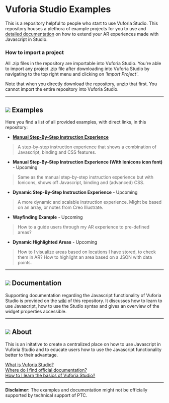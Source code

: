 # Vuforia Studio Examples

This is a repository helpful to people who start to use Vuforia Studio. This repository houses a plethora of example projects for you to use and [detailed documentation](https://github.com/patrickscheper/vuforiastudio/wiki) on how to extend your AR experiences made with Javascript in Studio.

### How to import a project
All .zip files in the repository are importable into Vuforia Studio. You're able to import any project .zip file after downloading into Vuforia Studio by navigating to the top right menu and clicking on *'Import Project'*.

Note that when you directly download the repository, unzip that first. You cannot import the entire repository into Vuforia Studio.

---
## ![](https://placehold.it/16/5BB73B/ffffff?text=+) Examples
Here you find a list of all provided examples, with direct links, in this repository:
- [**Manual Step-By-Step Instruction Experience**](https://github.com/ptc-ar-sharing/vuforiastudio/tree/master/Manual%20Step-By-Step%20Instruction%20Experience)

> A step-by-step instruction experience that shows a combination of Javascript, binding and CSS features. 

- **Manual Step-By-Step Instruction Experience (With Ionicons icon font)** - Upcoming

> Same as the manual step-by-step instruction experience but with Ionicons, shows off Javascript, binding and (advanced) CSS.

- **Dynamic Step-By-Step Instruction Experience** - Upcoming

> A more dynamic and scalable instruction experience. Might be based on an array, or notes from Creo Illustrate.

- **Wayfinding Example** - Upcoming

> How to a guide users through my AR experience to pre-defined areas?

- **Dynamic Highlighted Areas** - Upcoming

>  How to I visualize areas based on locations I have stored, to check them in AR? How to highlight an area based on a JSON with data points.

---

## ![](https://placehold.it/16/F1B434/ffffff?text=+) Documentation

Supporting documentation regarding the Javascript functionality of Vuforia Studio is provided on the [wiki](https://github.com/patrickscheper/vuforiastudio/wiki) of this repository. It discusses how to learn to use Javascript, how to use the Studio syntax and gives an overview of the widget properties accessible.

---

## ![](https://placehold.it/16/236192/ffffff?text=+) About

This is an initative to create a centralized place on how to use Javascript in Vuforia Studio and to educate users how to use the Javascript functionality better to their advantage.

[What is Vuforia Studio?](https://www.ptc.com/en/products/augmented-reality/vuforia-studio) <br/>
[Where do I find official documentation?](https://support.ptc.com/help/vuforia/studio/en/#page/Studio_Help_Center%2FWelcome.html%23) <br/>
[How to I learn the basics of Vuforia Studio?](https://support.ptc.com/help/vuforia/studio/en/#page/Studio_Help_Center%2FTutorialWelcome.html%23)

---

**Disclaimer:** The examples and documentation might not be officially supported by technical support of PTC.


